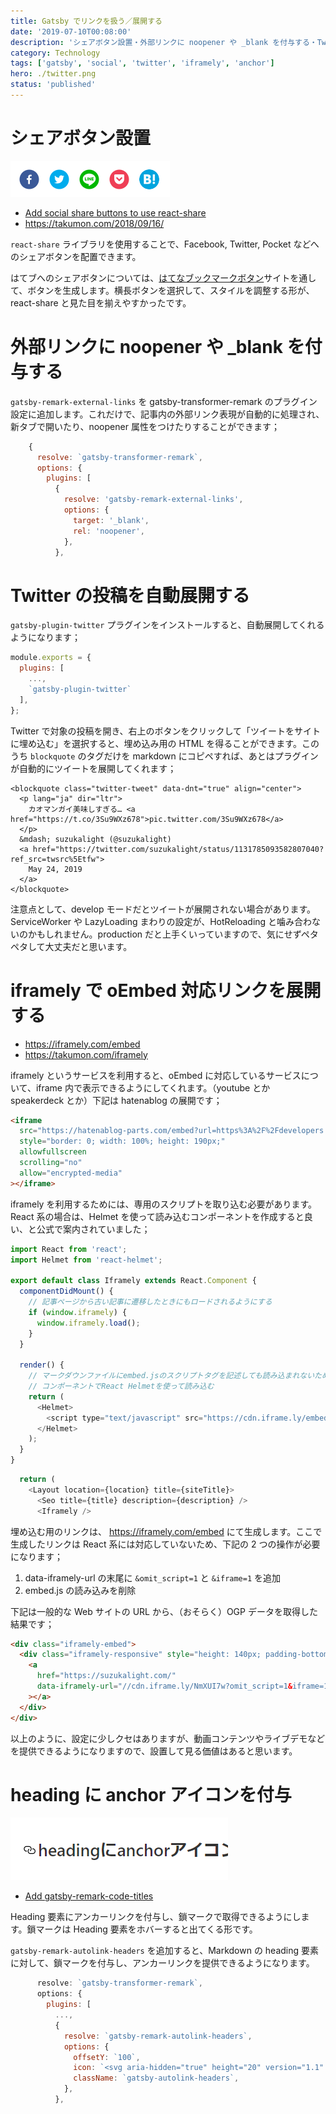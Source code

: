 ```yaml
---
title: Gatsby でリンクを扱う／展開する
date: '2019-07-10T00:08:00'
description: 'シェアボタン設置・外部リンクに noopener や _blank を付与する・Twitter の投稿を自動展開する・iframely で oEmbed 対応リンクを展開する・headingにanchorアイコンを付与'
category: Technology
tags: ['gatsby', 'social', 'twitter', 'iframely', 'anchor']
hero: ./twitter.png
status: 'published'
---
```


# シェアボタン設置

![](share-buttons.png)

- [Add social share buttons to use react-share](https://github.com/suzukalight/suzukalight.github.io/commit/abc303d0d7390174717d1ec86a2cbd47be5f9f26)
- https://takumon.com/2018/09/16/

`react-share` ライブラリを使用することで、Facebook, Twitter, Pocket などへのシェアボタンを配置できます。

はてブへのシェアボタンについては、[はてなブックマークボタン](https://b.hatena.ne.jp/guide/bbutton)サイトを通して、ボタンを生成します。横長ボタンを選択して、スタイルを調整する形が、react-share と見た目を揃えやすかったです。

# 外部リンクに noopener や \_blank を付与する

`gatsby-remark-external-links` を gatsby-transformer-remark のプラグイン設定に追加します。これだけで、記事内の外部リンク表現が自動的に処理され、新タブで開いたり、noopener 属性をつけたりすることができます；

```javascript{6-10}:gatsby-config.js
    {
      resolve: `gatsby-transformer-remark`,
      options: {
        plugins: [
          {
            resolve: 'gatsby-remark-external-links',
            options: {
              target: '_blank',
              rel: 'noopener',
            },
          },
```

# Twitter の投稿を自動展開する

`gatsby-plugin-twitter` プラグインをインストールすると、自動展開してくれるようになります；

```javascript{4}:gatsby-config.js
module.exports = {
  plugins: [
    ...,
    `gatsby-plugin-twitter`
  ],
};
```

Twitter で対象の投稿を開き、右上のボタンをクリックして「ツイートをサイトに埋め込む」を選択すると、埋め込み用の HTML を得ることができます。このうち `blockquote` のタグだけを markdown にコピペすれば、あとはプラグインが自動的にツイートを展開してくれます；

```html:「ツイートをサイトに埋め込む」で得られたHTML
<blockquote class="twitter-tweet" data-dnt="true" align="center">
  <p lang="ja" dir="ltr">
    カオマンガイ美味しすぎる… <a href="https://t.co/3Su9WXz678">pic.twitter.com/3Su9WXz678</a>
  </p>
  &mdash; suzukalight (@suzukalight)
  <a href="https://twitter.com/suzukalight/status/1131785093582807040?ref_src=twsrc%5Etfw">
    May 24, 2019
  </a>
</blockquote>
```

注意点として、develop モードだとツイートが展開されない場合があります。ServiceWorker や LazyLoading まわりの設定が、HotReloading と噛み合わないのかもしれません。production だと上手くいっていますので、気にせずペタペタして大丈夫だと思います。

# iframely で oEmbed 対応リンクを展開する

- https://iframely.com/embed
- https://takumon.com/iframely

iframely というサービスを利用すると、oEmbed に対応しているサービスについて、iframe 内で表示できるようにしてくれます。（youtube とか speakerdeck とか）下記は hatenablog の展開です；

```html
<iframe
  src="https://hatenablog-parts.com/embed?url=https%3A%2F%2Fdevelopers.relationsgroup.co.jp%2Fentry%2F2018%2F12%2F18%2F120000"
  style="border: 0; width: 100%; height: 190px;"
  allowfullscreen
  scrolling="no"
  allow="encrypted-media"
></iframe>
```

iframely を利用するためには、専用のスクリプトを取り込む必要があります。React 系の場合は、Helmet を使って読み込むコンポーネントを作成すると良い、と公式で案内されていました；

```javascript:components/atoms/Iframely/index.js
import React from 'react';
import Helmet from 'react-helmet';

export default class Iframely extends React.Component {
  componentDidMount() {
    // 記事ページから古い記事に遷移したときにもロードされるようにする
    if (window.iframely) {
      window.iframely.load();
    }
  }

  render() {
    // マークダウンファイルにembed.jsのスクリプトタグを記述しても読み込まれないため
    // コンポーネントでReact Helmetを使って読み込む
    return (
      <Helmet>
        <script type="text/javascript" src="https://cdn.iframe.ly/embed.js" charset="utf-8" />
      </Helmet>
    );
  }
}
```

```javascript{4}:BlogPost.js
  return (
    <Layout location={location} title={siteTitle}>
      <Seo title={title} description={description} />
      <Iframely />
```

埋め込む用のリンクは、 https://iframely.com/embed にて生成します。ここで生成したリンクは React 系には対応していないため、下記の 2 つの操作が必要になります；

1. data-iframely-url の末尾に `&omit_script=1` と `&iframe=1` を追加
2. embed.js の読み込みを削除

下記は一般的な Web サイトの URL から、（おそらく）OGP データを取得した結果です；

```html
<div class="iframely-embed">
  <div class="iframely-responsive" style="height: 140px; padding-bottom: 0;">
    <a
      href="https://suzukalight.com/"
      data-iframely-url="//cdn.iframe.ly/NmXUI7w?omit_script=1&iframe=1"
    ></a>
  </div>
</div>
```

以上のように、設定に少しクセはありますが、動画コンテンツやライブデモなどを提供できるようになりますので、設置して見る価値はあると思います。

# heading に anchor アイコンを付与

![](heading-anchor.png)

- [Add gatsby-remark-code-titles](https://github.com/suzukalight/suzukalight.github.io/commit/410289641fb4da6aa9f5e107f2b8b243a6154f16)

Heading 要素にアンカーリンクを付与し、鎖マークで取得できるようにします。鎖マークは Heading 要素をホバーすると出てくる形です。

`gatsby-remark-autolink-headers` を追加すると、Markdown の heading 要素に対して、鎖マークを付与し、アンカーリンクを提供できるようになります。

```javascript{6-11}:gatsby-config.js
      resolve: `gatsby-transformer-remark`,
      options: {
        plugins: [
          ...,
          {
            resolve: `gatsby-remark-autolink-headers`,
            options: {
              offsetY: `100`,
              icon: `<svg aria-hidden="true" height="20" version="1.1" viewBox="0 0 16 16" width="20"><path fill-rule="evenodd" d="M4 9h1v1H4c-1.5 0-3-1.69-3-3.5S2.55 3 4 3h4c1.45 0 3 1.69 3 3.5 0 1.41-.91 2.72-2 3.25V8.59c.58-.45 1-1.27 1-2.09C10 5.22 8.98 4 8 4H4c-.98 0-2 1.22-2 2.5S3 9 4 9zm9-3h-1v1h1c1 0 2 1.22 2 2.5S13.98 12 13 12H9c-.98 0-2-1.22-2-2.5 0-.83.42-1.64 1-2.09V6.25c-1.09.53-2 1.84-2 3.25C6 11.31 7.55 13 9 13h4c1.45 0 3-1.69 3-3.5S14.5 6 13 6z"></path></svg>`,
              className: `gatsby-autolink-headers`,
            },
          },
```
